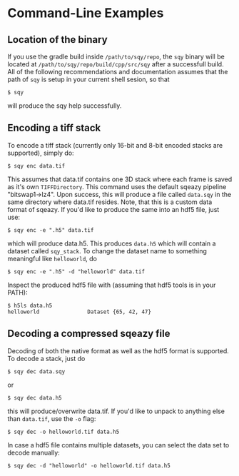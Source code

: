 # Command-Line Examples

## Location of the binary

If you use the gradle build inside `/path/to/sqy/repo`, the `sqy` binary will be located at `/path/to/sqy/repo/build/cpp/src/sqy` after a successfull build. All of the following recommendations and documentation assumes that the path of `sqy` is setup in your current shell sesion, so that

```
$ sqy
```
will produce the sqy help successfully.


## Encoding a tiff stack

To encode a tiff stack (currently only 16-bit and 8-bit encoded stacks are supported), simply do:

```
$ sqy enc data.tif
```

This assumes that data.tif contains one 3D stack where each frame is saved as it's own `TIFFDirectory`. This command uses the default sqeazy pipeline "bitswap1->lz4". Upon success, this will produce a file called `data.sqy` in the same directory where data.tif resides. Note, that this is a custom data format of sqeazy. If you'd like to produce the same into an hdf5 file, just use:

```
$ sqy enc -e ".h5" data.tif
```

which will produce data.h5. This produces `data.h5` which will contain a dataset called `sqy_stack`. To change the dataset name to something meaningful like `helloworld`, do

```
$ sqy enc -e ".h5" -d "helloworld" data.tif
```

Inspect the produced hdf5 file with (assuming that hdf5 tools is in your PATH):

```
$ h5ls data.h5 
helloworld               Dataset {65, 42, 47}
```

## Decoding a compressed sqeazy file

Decoding of both the native format as well as the hdf5 format is supported. To decode a stack, just do

```
$ sqy dec data.sqy
```

or

```
$ sqy dec data.h5
```

this will produce/overwrite data.tif. If you'd like to unpack to anything else than `data.tif`, use the `-o` flag:

```
$ sqy dec -o helloworld.tif data.h5
```

In case a hdf5 file contains multiple datasets, you can select the data set to decode manually:

```
$ sqy dec -d "helloworld" -o helloworld.tif data.h5
```

